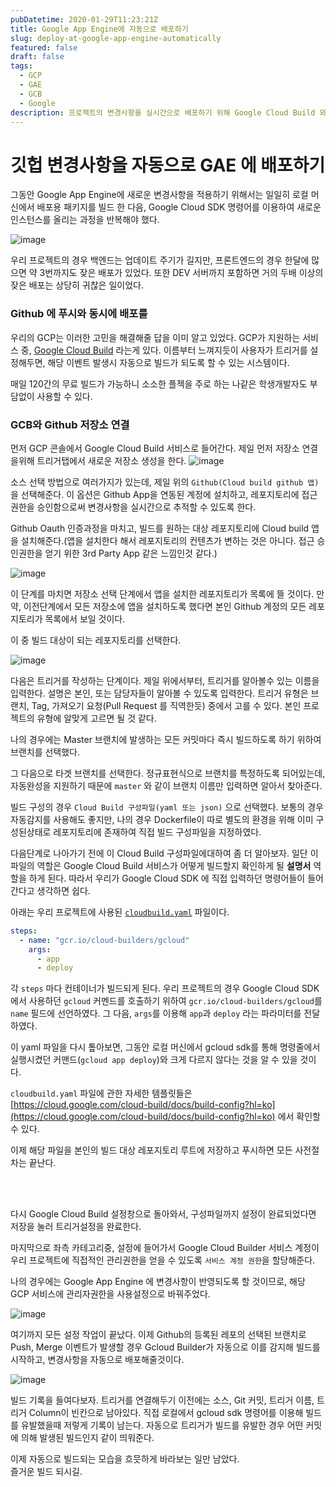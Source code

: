 ```yaml
---
pubDatetime: 2020-01-29T11:23:21Z
title: Google App Engine에 자동으로 배포하기
slug: deploy-at-google-app-engine-automatically
featured: false
draft: false
tags:
  - GCP
  - GAE
  - GCB
  - Google
description: 프로젝트의 변경사항을 실시간으로 배포하기 위해 Google Cloud Build 와 Google App Engine 으로 CI 환경을 구축해요.
---
```


# 깃헙 변경사항을 자동으로 GAE 에 배포하기

그동안 Google App Engine에 새로운 변경사항을 적용하기 위해서는 일일히 로컬 머신에서 배포용 패키지를 빌드 한 다음, Google Cloud SDK 명령어를 이용하여 새로운 인스턴스를 올리는 과정을 반복해야 했다.

![image](https://user-images.githubusercontent.com/29659112/73295762-a798a280-424b-11ea-82e3-34b43f1cd94c.png)

우리 프로젝트의 경우 백엔드는 업데이트 주기가 길지만, 프론트엔드의 경우 한달에 많으면 약 3번까지도 잦은 배포가 있었다. 또한 DEV 서버까지 포함하면 거의 두배 이상의 잦은 배포는 상당히 귀찮은 일이었다.

### Github 에 푸시와 동시에 배포를

우리의 GCP는 이러한 고민을 해결해줄 답을 이미 알고 있었다.
GCP가 지원하는 서비스 중, [Google Cloud Build](https://cloud.google.com/cloud-build/?hl=ko) 라는게 있다. 이름부터 느껴지듯이 사용자가 트리거를 설정해두면, 해당 이벤트 발생시 자동으로 빌드가 되도록 할 수 있는 시스템이다.

매일 120간의 무료 빌드가 가능하니 소소한 플젝을 주로 하는 나같은 학생개발자도 부담없이 사용할 수 있다.

### GCB와 Github 저장소 연결

먼저 GCP 콘솔에서 Google Cloud Build 서비스로 들어간다.
제일 먼저 저장소 연결을위해 트리거탭에서 새로운 저장소 생성을 한다.
![image](https://user-images.githubusercontent.com/29659112/73296711-90f34b00-424d-11ea-9cd5-65ecd8d81a85.png)

소스 선택 방법으로 여러가지가 있는데, 제일 위의 `Github(Cloud build github 앱)` 을 선택해준다. 이 옵션은 Github App을 연동된 계정에 설치하고, 레포지토리에 접근권한을 승인함으로써 변경사항을 실시간으로 추적할 수 있도록 한다.

Github Oauth 인증과정을 마치고, 빌드를 원하는 대상 레포지토리에 Cloud build 앱을 설치해준다.(앱을 설치한다 해서 레포지토리의 컨텐츠가 변하는 것은 아니다. 접근 승인권한을 얻기 위한 3rd Party App 같은 느낌인것 같다.)

![image](https://user-images.githubusercontent.com/29659112/73297001-1971eb80-424e-11ea-8679-1865a2ee7198.png)

이 단계를 마치면 저장소 선택 단계에서 앱을 설치한 레포지토리가 목록에 뜰 것이다.
만약, 이전단계에서 모든 저장소에 앱을 설치하도록 했다면 본인 Github 계정의 모든 레포지토리가 목록에서 보일 것이다.

이 중 빌드 대상이 되는 레포지토리를 선택한다.

![image](https://user-images.githubusercontent.com/29659112/73297182-6f469380-424e-11ea-823c-fafd2104f032.png)

다음은 트리거를 작성하는 단계이다.
제일 위에서부터, 트리거를 알아볼수 있는 이름을 입력한다.
설명은 본인, 또는 담당자들이 알아볼 수 있도록 입력한다.
트리거 유형은 브랜치, Tag, 가져오기 요청(Pull Request 를 직역한듯) 중에서 고를 수 있다. 본인 프로젝트의 유형에 알맞게 고르면 될 것 같다.

나의 경우에는 Master 브랜치에 발생하는 모든 커밋마다 즉시 빌드하도록 하기 위하여 브랜치를 선택했다.

그 다음으로 타겟 브랜치를 선택한다. 정규표현식으로 브랜치를 특정하도록 되어있는데, 자동완성을 지원하기 때문에 `master` 와 같이 브랜치 이름만 입력하면 알아서 찾아준다.

빌드 구성의 경우 `Cloud Build 구성파일(yaml 또는 json)` 으로 선택했다. 보통의 경우 자동감지를 사용해도 좋지만, 나의 경우 Dockerfile이 따로 별도의 환경을 위해 이미 구성된상태로 레포지토리에 존재하여 직접 빌드 구성파일을 지정하였다.

다음단계로 나아가기 전에 이 Cloud Build 구성파일에대하여 좀 더 알아보자.
일단 이 파일의 역할은 Google Cloud Build 서비스가 어떻게 빌드할지 확인하게 될 **설명서** 역할을 하게 된다. 따라서 우리가 Google Cloud SDK 에 직접 입력하던 명령어들이 들어간다고 생각하면 쉽다.

아래는 우리 프로젝트에 사용된 [`cloudbuild.yaml`](https://github.com/CXZ7720/ERICA_shuttlecock_API/blob/master/cloudbuild.yaml) 파일이다.

```yaml
steps:
  - name: "gcr.io/cloud-builders/gcloud"
    args:
      - app
      - deploy
```

각 `steps` 마다 컨테이너가 빌드되게 된다. 우리 프로젝트의 경우 Google Cloud SDK 에서 사용하던 `gcloud` 커멘드를 호출하기 위하여 `gcr.io/cloud-builders/gcloud`를 `name` 필드에 선언하였다.
그 다음, `args`를 이용해 `app`과 `deploy` 라는 파라미터를 전달하였다.

이 yaml 파일을 다시 톺아보면, 그동안 로컬 머신에서 gcloud sdk를 통해 명령줄에서 실행시켰던 커맨드(`gcloud app deploy`)와 크게 다르지 않다는 것을 알 수 있을 것이다.

`cloudbuild.yaml` 파일에 관한 자세한 템플릿들은 [https://cloud.google.com/cloud-build/docs/build-config?hl=ko](https://cloud.google.com/cloud-build/docs/build-config?hl=ko) 에서 확인할 수 있다.

이제 해당 파일을 본인의 빌드 대상 레포지토리 루트에 저장하고 푸시하면 모든 사전절차는 끝난다.

<br><br>

다시 Google Cloud Build 설정창으로 돌아와서, 구성파일까지 설정이 완료되었다면 저장을 눌러 트리거설정을 완료한다.

마지막으로 좌측 카테고리중, 설정에 들어가서 Google Cloud Builder 서비스 계정이 우리 프로젝트에 직접적인 관리권한을 얻을 수 있도록 `서비스 계정 권한`을 할당해준다.

나의 경우에는 Google App Engine 에 변경사항이 반영되도록 할 것이므로, 해당 GCP 서비스에 관리자권한을 사용설정으로 바꿔주었다.

![image](https://user-images.githubusercontent.com/29659112/73298410-9bfbaa80-4250-11ea-9d86-0cec33e5c99c.png)

여기까지 모든 설정 작업이 끝났다.
이제 Github의 등록된 레포의 선택된 브랜치로 Push, Merge 이벤트가 발생할 경우 Gcloud Builder가 자동으로 이를 감지해 빌드를 시작하고, 변경사항을 자동으로 배포해줄것이다.

![image](https://user-images.githubusercontent.com/29659112/73298596-f137bc00-4250-11ea-9301-db30f8deab8d.png)

빌드 기록을 들여다보자.
트리거를 연결해두기 이전에는 소스, Git 커밋, 트리거 이름, 트리거 Column이 빈칸으로 남아있다. 직접 로컬에서 gcloud sdk 명령어를 이용해 빌드를 유발했을때 저렇게 기록이 남는다. 자동으로 트리거가 빌드를 유발한 경우 어떤 커밋에 의해 발생된 빌드인지 같이 띄워준다.

이제 자동으로 빌드되는 모습을 흐믓하게 바라보는 일만 남았다.<br>
즐거운 빌드 되시길.
